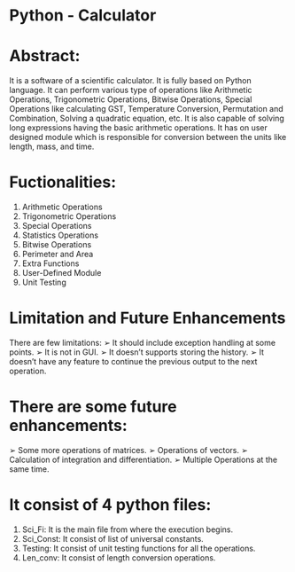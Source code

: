 # Python - Calculator

# Abstract:
It is a software of a scientific calculator. It is fully based on Python
language. It can perform various type of operations like Arithmetic
Operations, Trigonometric Operations, Bitwise Operations, Special
Operations like calculating GST, Temperature Conversion,
Permutation and Combination, Solving a quadratic equation, etc.
It is also capable of solving long expressions having the basic
arithmetic operations. It has on user designed module which is
responsible for conversion between the units like length, mass, and
time.

# Fuctionalities:
1. Arithmetic Operations
2. Trigonometric Operations
3. Special Operations
4. Statistics Operations
5. Bitwise Operations
6. Perimeter and Area
7. Extra Functions
8. User-Defined Module
9. Unit Testing


# Limitation and Future Enhancements
There are few limitations:
➢ It should include exception handling at some points.
➢ It is not in GUI.
➢ It doesn’t supports storing the history.
➢ It doesn’t have any feature to continue the previous output to the
next operation.

# There are some future enhancements:
➢ Some more operations of matrices.
➢ Operations of vectors.
➢ Calculation of integration and differentiation.
➢ Multiple Operations at the same time.


# It consist of 4 python files:
1. Sci_Fi: It is the main file from where the execution begins.
2. Sci_Const: It consist of list of universal constants.
3. Testing: It consist of unit testing functions for all the operations.
4. Len_conv: It consist of length conversion operations.
